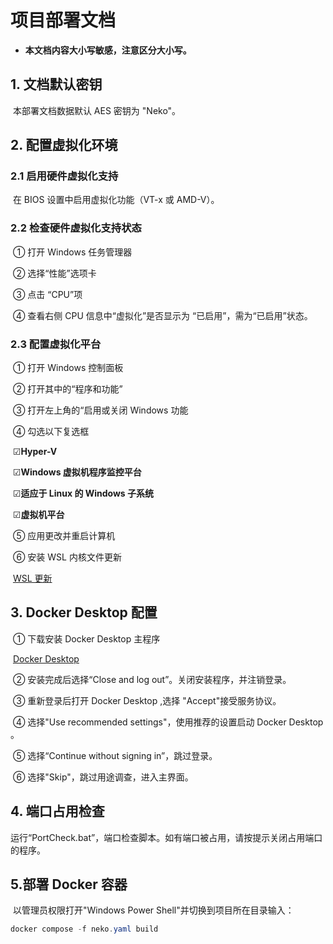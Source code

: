 # 项目部署文档
- **本文档内容大小写敏感，注意区分大小写。**

## 1. 文档默认密钥
​           本部署文档数据默认 AES 密钥为 "Neko"。

## 2. 配置虚拟化环境

### 	2.1 启用硬件虚拟化支持

​			在 BIOS 设置中启用虚拟化功能（VT-x 或 AMD-V）。

### 	2.2 检查硬件虚拟化支持状态

​			① 打开 Windows 任务管理器

​			② 选择“性能”选项卡

​			③ 点击 “CPU”项

​			④ 查看右侧 CPU 信息中“虚拟化”是否显示为 “已启用”，需为“已启用”状态。

### 	2.3 配置虚拟化平台

​			① 打开 Windows 控制面板

​			② 打开其中的“程序和功能”

​			③ 打开左上角的“启用或关闭 Windows 功能

​			④ 勾选以下复选框

​					☑**Hyper-V**

​					☑**Windows 虚拟机程序监控平台**

​					☑**适应于 Linux 的 Windows 子系统**

​					☑**虚拟机平台**

​			⑤ 应用更改并重启计算机

​			⑥ 安装 WSL 内核文件更新

​					[WSL 更新](https://wslstorestorage.blob.core.windows.net/wslblob/wsl_update_x64.msi)

## 3. Docker Desktop 配置

​			① 下载安装 Docker Desktop 主程序

​					[Docker Desktop](https://desktop.docker.com/win/main/amd64/Docker%20Desktop%20Installer.exe?utm_source=docker&utm_medium=webreferral&utm_campaign=dd-smartbutton&utm_location=module)

​			② 安装完成后选择“Close and log out”。关闭安装程序，并注销登录。

​			③ 重新登录后打开 Docker Desktop ,选择 "Accept"接受服务协议。

​			④ 选择"Use recommended settings"，使用推荐的设置启动 Docker Desktop 。

​			⑤ 选择“Continue without signing in”，跳过登录。

​			⑥ 选择"Skip"，跳过用途调查，进入主界面。

## 4. 端口占用检查

​			运行“PortCheck.bat”，端口检查脚本。如有端口被占用，请按提示关闭占用端口的程序。

## 5.部署 Docker 容器

​			以管理员权限打开"Windows Power Shell"并切换到项目所在目录输入：

```powershell
docker compose -f neko.yaml build
```